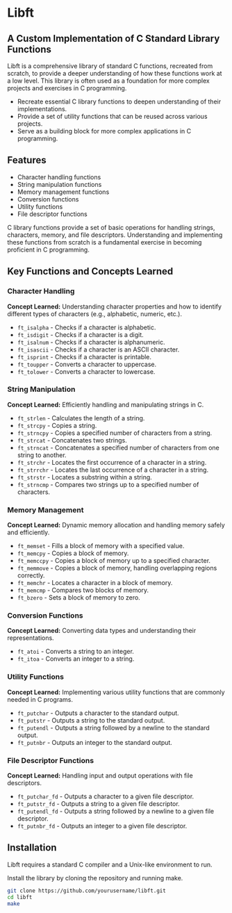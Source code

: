 # Libft
## A Custom Implementation of C Standard Library Functions

Libft is a comprehensive library of standard C functions, recreated from scratch, to provide a deeper understanding of how these functions work at a low level. This library is often used as a foundation for more complex projects and exercises in C programming.

- Recreate essential C library functions to deepen understanding of their implementations.
- Provide a set of utility functions that can be reused across various projects.
- Serve as a building block for more complex applications in C programming.

## Features

- Character handling functions
- String manipulation functions
- Memory management functions
- Conversion functions
- Utility functions
- File descriptor functions

C library functions provide a set of basic operations for handling strings, characters, memory, and file descriptors. Understanding and implementing these functions from scratch is a fundamental exercise in becoming proficient in C programming.

## Key Functions and Concepts Learned

### Character Handling
**Concept Learned:** Understanding character properties and how to identify different types of characters (e.g., alphabetic, numeric, etc.).

- `ft_isalpha` - Checks if a character is alphabetic.
- `ft_isdigit` - Checks if a character is a digit.
- `ft_isalnum` - Checks if a character is alphanumeric.
- `ft_isascii` - Checks if a character is an ASCII character.
- `ft_isprint` - Checks if a character is printable.
- `ft_toupper` - Converts a character to uppercase.
- `ft_tolower` - Converts a character to lowercase.

### String Manipulation
**Concept Learned:** Efficiently handling and manipulating strings in C.

- `ft_strlen` - Calculates the length of a string.
- `ft_strcpy` - Copies a string.
- `ft_strncpy` - Copies a specified number of characters from a string.
- `ft_strcat` - Concatenates two strings.
- `ft_strncat` - Concatenates a specified number of characters from one string to another.
- `ft_strchr` - Locates the first occurrence of a character in a string.
- `ft_strrchr` - Locates the last occurrence of a character in a string.
- `ft_strstr` - Locates a substring within a string.
- `ft_strncmp` - Compares two strings up to a specified number of characters.

### Memory Management
**Concept Learned:** Dynamic memory allocation and handling memory safely and efficiently.

- `ft_memset` - Fills a block of memory with a specified value.
- `ft_memcpy` - Copies a block of memory.
- `ft_memccpy` - Copies a block of memory up to a specified character.
- `ft_memmove` - Copies a block of memory, handling overlapping regions correctly.
- `ft_memchr` - Locates a character in a block of memory.
- `ft_memcmp` - Compares two blocks of memory.
- `ft_bzero` - Sets a block of memory to zero.

### Conversion Functions
**Concept Learned:** Converting data types and understanding their representations.

- `ft_atoi` - Converts a string to an integer.
- `ft_itoa` - Converts an integer to a string.

### Utility Functions
**Concept Learned:** Implementing various utility functions that are commonly needed in C programs.

- `ft_putchar` - Outputs a character to the standard output.
- `ft_putstr` - Outputs a string to the standard output.
- `ft_putendl` - Outputs a string followed by a newline to the standard output.
- `ft_putnbr` - Outputs an integer to the standard output.

### File Descriptor Functions
**Concept Learned:** Handling input and output operations with file descriptors.

- `ft_putchar_fd` - Outputs a character to a given file descriptor.
- `ft_putstr_fd` - Outputs a string to a given file descriptor.
- `ft_putendl_fd` - Outputs a string followed by a newline to a given file descriptor.
- `ft_putnbr_fd` - Outputs an integer to a given file descriptor.

## Installation

Libft requires a standard C compiler and a Unix-like environment to run.

Install the library by cloning the repository and running make.

```sh
git clone https://github.com/yourusername/libft.git
cd libft
make
